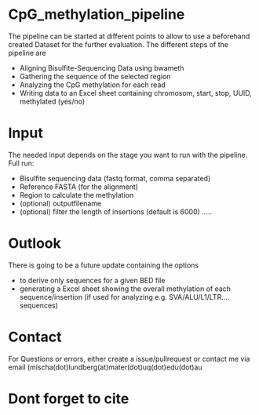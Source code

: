 # CpG_methylation_pipeline

The pipeline can be started at different points to allow to use a beforehand created Dataset for the further evaluation.
The different steps of the pipeline are
- Aligning Bisulfite-Sequencing Data using bwameth
- Gathering the sequence of the selected region
- Analyzing the CpG methylation for each read
- Writing data to an Excel sheet containing chromosom, start, stop, UUID, methylated (yes/no)

# Input
The needed input depends on the stage you want to run with the pipeline.
Full run:
- Bisulfite sequencing data (fastq format, comma separated)
- Reference FASTA (for the alignment)
- Region to calculate the methylation
- (optional) outputfilename
- (optional) filter the length of insertions (default is 6000)
.....

# Outlook
There is going to be a future update containing the options
- to derive only sequences for a given BED file
- generating a Excel sheet showing the overall methylation of each sequence/insertion (if used for analyzing e.g. SVA/ALU/L1/LTR.... sequences)

# Contact
For Questions or errors, either create a issue/pullrequest or contact me via email (mischa(dot)lundberg(at)mater(dot)uq(dot)edu(dot)au

# Dont forget to cite

